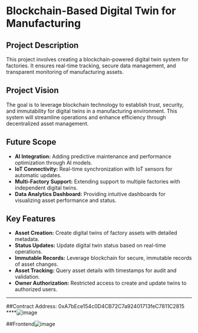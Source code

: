 # Blockchain-Based Digital Twin for Manufacturing

## Project Description
This project involves creating a blockchain-powered digital twin system for factories. It ensures real-time tracking, secure data management, and transparent monitoring of manufacturing assets.

## Project Vision
The goal is to leverage blockchain technology to establish trust, security, and immutability for digital twins in a manufacturing environment. This system will streamline operations and enhance efficiency through decentralized asset management.

## Future Scope
- **AI Integration:** Adding predictive maintenance and performance optimization through AI models.
- **IoT Connectivity:** Real-time synchronization with IoT sensors for automatic updates.
- **Multi-Factory Support:** Extending support to multiple factories with independent digital twins.
- **Data Analytics Dashboard:** Providing intuitive dashboards for visualizing asset performance and status.

## Key Features
- **Asset Creation:** Create digital twins of factory assets with detailed metadata.
- **Status Updates:** Update digital twin status based on real-time operations.
- **Immutable Records:** Leverage blockchain for secure, immutable records of asset changes.
- **Asset Tracking:** Query asset details with timestamps for audit and validation.
- **Owner Authorization:** Restricted access to create and update twins to authorized users.

---


##Contract Address: 
0xA7bEce154c0D4CB72C7a92401713feC7811C2815
****![image](https://github.com/user-attachments/assets/4b0113c9-0ba5-4a55-a0c2-a9589cd5cda4)


##Frontend![image](https://github.com/user-attachments/assets/a657a537-8c26-4df9-848f-7f91a7828a2e)

